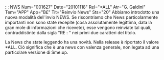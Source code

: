  :  : NWS Num="001627" Date="20101118" Rel="*ALL" Atr="G. Galdini" Tem="APP" App="B£" Tit="Reinvio News" Sts="20"
Abbiamo introdotto una nuova modalità dell'invio NEWS.
Se riscontriamo che News particolarmente importanti non sono state recepite (cosa assolutamente legittima, data la gran mole di informazioni che ricevete), esse vengono reinviate tal quali, contraddistinte dalla sigla "RE : " nei primi due caratteri del titolo.

La News che state leggendo ha una novità. Nella release è riportato il valore *ALL. Ciò significa che è una news con valenza generale, non legata ad una particolare versione di Sme.up.
